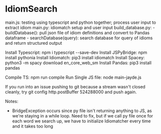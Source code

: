 # IdiomSearch

main.js: testing using typescript and python together; process user input to extract idiom
main.py: idiomatch setup and user input
build_database.py: 
    - buildDatabase(): pull json file of idiom definitions and convert to Pandas dataframe
    - searchDatabase(query): search database for query of idioms and return structured output 

Install Typescript: npm i typescript --save-dev
Install JSPyBridge: npm install pythonia
Install Idiomatch: pip3 install idiomatch
Install Spacey: python3 -m spacy download en_core_web_sm
Install Pandas: pip3 install pandas

Compile TS: npm run compile 
Run Single JS file: node main-jayde.js

If you run into an issue pushing to git because a stream wasn't closed cleanly, 
try git config http.postBuffer 524288000 and push again. 

Notes: 
- BridgeException occurs since py file isn't returning anything to JS, as we're 
staying in a while loop. Need to fix, but if we call py file once for each word 
we search up, we have to initialize Idiomatcher every time and it takes too long